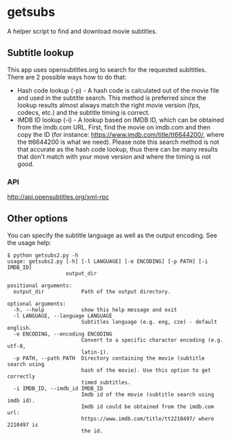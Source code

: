 # getsubs

A helper script to find and download movie subtitles.

## Subtitle lookup

This app uses opensubtitles.org to search for the requested subltitles. There are 2 possible ways how to do that:

- Hash code lookup (-p) - A hash code is calculated out of the movie file and used in the subtitle search. This method
  is preferred since the lookup results almost always match the right movie version (fps, codecs, etc.) and the subtitle
  timing is correct.
- IMDB ID lookup (-i) - A lookup based on IMDB ID, which can be obtained from the imdb.com URL. First, find the movie on
  imdb.com and then copy the ID (for instance: https://www.imdb.com/title/tt6644200/, where the tt6644200 is what we
  need). Please note this search method is not that accurate as the hash code lookup, thus there can be many results
  that don't match with your move version and where the timing is not good.

### API

http://api.opensubtitles.org/xml-rpc

## Other options

You can specify the subtitle language as well as the output encoding. See the usage help:

```
$ python getsubs2.py -h
usage: getsubs2.py [-h] [-l LANGUAGE] [-e ENCODING] [-p PATH] [-i IMDB_ID]
                   output_dir

positional arguments:
  output_dir            Path of the output directory.

optional arguments:
  -h, --help            show this help message and exit
  -l LANGUAGE, --language LANGUAGE
                        Subtitles language (e.g. eng, cze) - default english.
  -e ENCODING, --encoding ENCODING
                        Convert to a specific character encoding (e.g. utf-8,
                        latin-1).
  -p PATH, --path PATH  Directory containing the movie (subtitle search using
                        hash of the movie). Use this option to get correctly
                        timed subtitles.
  -i IMDB_ID, --imdb_id IMDB_ID
                        Imdb id of the movie (subtitle search using imdb id).
                        Imdb id could be obtained from the imdb.com url:
                        https://www.imdb.com/title/tt2210497/ where 2210497 is
                        the id.
```


